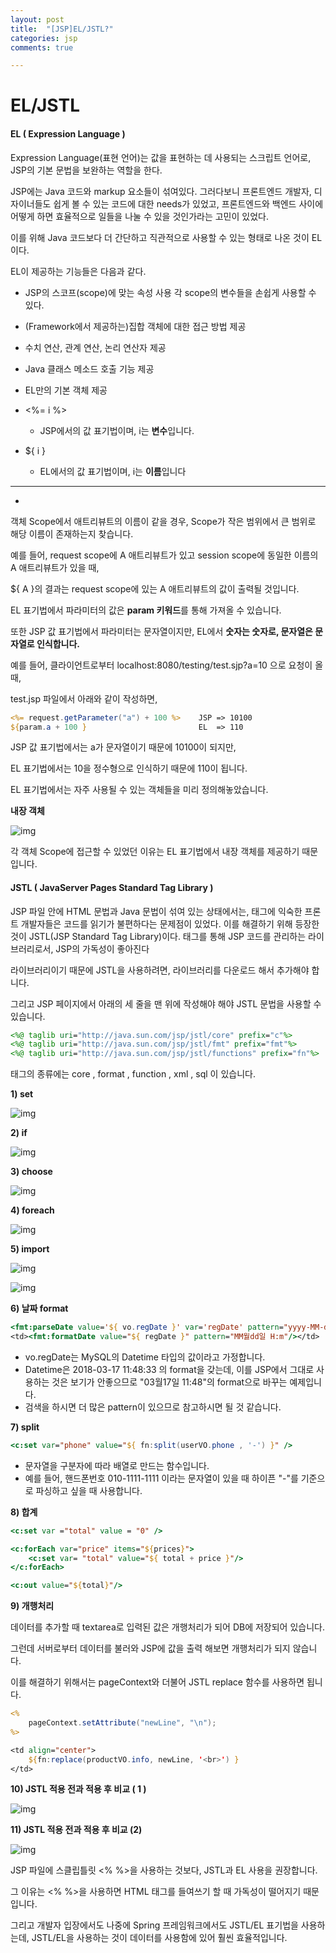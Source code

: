 ```yaml
---
layout: post
title:  "[JSP]EL/JSTL?"
categories: jsp
comments: true

---
```


# EL/JSTL



#### **EL ( Expression Language )**

Expression Language(표현 언어)는 값을 표현하는 데 사용되는 스크립트 언어로, JSP의 기본 문법을 보완하는 역할을 한다.

JSP에는 Java 코드와 markup 요소들이 섞여있다. 그러다보니 프론트엔드 개발자, 디자이너들도 쉽게 볼 수 있는 코드에 대한 needs가 있었고, 프론트엔드와 백엔드 사이에 어떻게 하면 효율적으로 일들을 나눌 수 있을 것인가라는 고민이 있었다.

이를 위해 Java 코드보다 더 간단하고 직관적으로 사용할 수 있는 형태로 나온 것이 EL이다.

EL이 제공하는 기능들은 다음과 같다.

- JSP의 스코프(scope)에 맞는 속성 사용
  각 scope의 변수들을 손쉽게 사용할 수 있다.

- (Framework에서 제공하는)집합 객체에 대한 접근 방법 제공

- 수치 연산, 관계 연산, 논리 연산자 제공

- Java 클래스 메소드 호출 기능 제공

- EL만의 기본 객체 제공 

- <%= i %> 

  * JSP에서의 값 표기법이며, i는 **변수**입니다.

- ${ i }

  * EL에서의 값 표기법이며, i는 **이름**입니다

  

-------

- 

객체 Scope에서 애트리뷰트의 이름이 같을 경우, Scope가 작은 범위에서 큰 범위로 해당 이름이 존재하는지 찾습니다.

예를 들어, request scope에 A 애트리뷰트가 있고 session scope에 동일한 이름의 A 애트리뷰트가 있을 때,

${ A }의 결과는 request scope에 있는 A 애트리뷰트의 값이 출력될 것입니다.



EL 표기법에서 파라미터의 값은 **param 키워드**를 통해 가져올 수 있습니다.

또한 JSP 값 표기법에서 파라미터는 문자열이지만, EL에서 **숫자는 숫자로, 문자열은 문자열로 인식합니다.**



예를 들어, 클라이언트로부터 localhost:8080/testing/test.sjp?a=10 으로 요청이 올 때,

test.jsp 파일에서 아래와 같이 작성하면,

````jsp
<%= request.getParameter("a") + 100 %>    JSP => 10100
${param.a + 100 }                         EL  => 110
````

JSP 값 표기법에서는 a가 문자열이기 때문에 10100이 되지만,

EL 표기법에서는 10을 정수형으로 인식하기 때문에 110이 됩니다.



EL 표기법에서는 자주 사용될 수 있는 객체들을 미리 정의해놓았습니다.

**내장 객체**

![img](https://t1.daumcdn.net/cfile/tistory/9986DF485B38751610)

각 객체 Scope에 접근할 수 있었던 이유는 EL 표기법에서 내장 객체를 제공하기 때문입니다.



#### **JSTL (** **JavaServer Pages Standard Tag Library** **)**

JSP 파일 안에 HTML 문법과 Java 문법이 섞여 있는 상태에서는, 태그에 익숙한 프론트 개발자들은 코드를 읽기가 불편하다는 문제점이 있었다. 이를 해결하기 위해 등장한 것이 JSTL(JSP Standard Tag Library)이다. 태그를 통해 JSP 코드를 관리하는 라이브러리로서, JSP의 가독성이 좋아진다



라이브러리이기 때문에 JSTL을 사용하려면, 라이브러리를 다운로드 해서 추가해야 합니다. 

그리고 JSP 페이지에서 아래의 세 줄을 맨 위에 작성해야 해야 JSTL 문법을 사용할 수 있습니다.

```jsp
<%@ taglib uri="http://java.sun.com/jsp/jstl/core" prefix="c"%>
<%@ taglib uri="http://java.sun.com/jsp/jstl/fmt" prefix="fmt"%>
<%@ taglib uri="http://java.sun.com/jsp/jstl/functions" prefix="fn"%>
```

태그의 종류에는 core , format , function , xml , sql 이 있습니다.



**1) set**

![img](https://t1.daumcdn.net/cfile/tistory/99EEA23C5AAE5F3E01)







**2) if**

![img](https://t1.daumcdn.net/cfile/tistory/995FCB3E5AAE615823)







**3) choose**

![img](https://t1.daumcdn.net/cfile/tistory/9977DE375AAE618009)







**4) foreach**

![img](https://t1.daumcdn.net/cfile/tistory/99E18A375AAE5F6724)



**5) import**

![img](https://t1.daumcdn.net/cfile/tistory/991FD4345AAE5F8B09)



![img](https://t1.daumcdn.net/cfile/tistory/99166A335AAE5FD814)



**6) 날짜 format**

```jsp
<fmt:parseDate value='${ vo.regDate }' var='regDate' pattern="yyyy-MM-dd H:m" />
<td><fmt:formatDate value="${ regDate }" pattern="MM월dd일 H:m"/></td>
```

- vo.regDate는 MySQL의 Datetime 타입의 값이라고 가정합니다.
- Datetime은 2018-03-17 11:48:33 의 format을 갖는데, 이를 JSP에서 그대로 사용하는 것은 보기가 안좋으므로 "03월17일 11:48"의 format으로 바꾸는 예제입니다.
- 검색을 하시면 더 많은 pattern이 있으므로 참고하시면 될 것 같습니다.



**7) split**

```jsp
<c:set var="phone" value="${ fn:split(userVO.phone , '-') }" />
```

- 문자열을 구분자에 따라 배열로 만드는 함수입니다.
- 예를 들어, 핸드폰번호 010-1111-1111 이라는 문자열이 있을 때 하이픈 "-"를 기준으로 파싱하고 싶을 때 사용합니다.



**8) 합계**

```jsp
<c:set var ="total" value = "0" />

<c:forEach var="price" items="${prices}">
    <c:set var= "total" value="${ total + price }"/>
</c:forEach>

<c:out value="${total}"/>
```



**9) 개행처리**

데이터를 추가할 때 textarea로 입력된 값은 개행처리가 되어 DB에 저장되어 있습니다.

그런데 서버로부터 데이터를 불러와 JSP에 값을 출력 해보면 개행처리가 되지 않습니다.

이를 해결하기 위해서는 pageContext와 더불어 JSTL replace 함수를 사용하면 됩니다.

```jsp
<%
    pageContext.setAttribute("newLine", "\n");
%>

<td align="center">
    ${fn:replace(productVO.info, newLine, '<br>') }
</td>
```



**10) JSTL 적용 전과 적용 후 비교 ( 1 )**

![img](https://t1.daumcdn.net/cfile/tistory/995A24355AAE629706)









**11) JSTL 적용 전과 적용 후 비교 (2)**

![img](https://t1.daumcdn.net/cfile/tistory/99F0F8385AAE633330)





JSP 파일에 스클립틀릿 <% %>을 사용하는 것보다, JSTL과 EL 사용을 권장합니다.

그 이유는 <% %>을 사용하면 HTML 태그를 들여쓰기 할 때 가독성이 떨어지기 때문입니다.

그리고 개발자 입장에서도 나중에 Spring 프레임워크에서도 JSTL/EL 표기법을 사용하는데, JSTL/EL을 사용하는 것이 데이터를 사용함에 있어 훨씬 효율적입니다.




